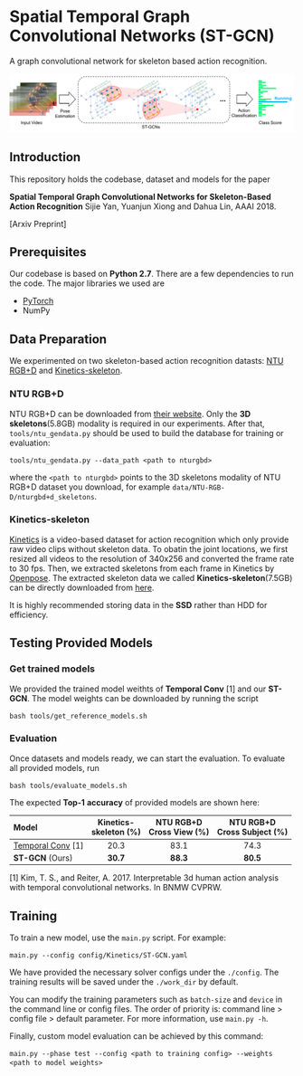 # Spatial Temporal Graph Convolutional Networks (ST-GCN)
A graph convolutional network for skeleton based action recognition.

<div align="center">
    <img src="tools/.info/pipeline.png">
</div>

## Introduction
This repository holds the codebase, dataset and models for the paper

**Spatial Temporal Graph Convolutional Networks for Skeleton-Based Action Recognition** Sijie Yan, Yuanjun Xiong and Dahua Lin, AAAI 2018.

[Arxiv Preprint]

## Prerequisites
Our codebase is based on **Python 2.7**. There are a few dependencies to run the code. The major libraries we used are
- [PyTorch](http://pytorch.org/)
- NumPy

## Data Preparation
We experimented on two skeleton-based action recognition datasts: [NTU RGB+D](http://rose1.ntu.edu.sg/datasets/actionrecognition.asp) and [Kinetics-skeleton](https://s3-us-west-1.amazonaws.com/yysijie-data/kinetics-skeleton.zip). 
### NTU RGB+D
NTU RGB+D can be downloaded from [their website](http://rose1.ntu.edu.sg/datasets/actionrecognition.asp). Only the **3D skeletons**(5.8GB) modality is required in our experiments. After that, ```tools/ntu_gendata.py``` should be used to build the database for training or evaluation:
```
tools/ntu_gendata.py --data_path <path to nturgbd>
```
where the ```<path to nturgbd>``` points to the 3D skeletons modality of NTU RGB+D dataset you download, for example ```data/NTU-RGB-D/nturgbd+d_skeletons```.
### Kinetics-skeleton
[Kinetics](https://deepmind.com/research/open-source/open-source-datasets/kinetics/) is a video-based dataset for action recognition which only provide raw video clips without skeleton data. To obatin the joint locations, we first resized all videos to the resolution of 340x256 and converted the frame rate to 30 fps.  Then, we extracted skeletons from each frame in Kinetics by [Openpose](https://github.com/CMU-Perceptual-Computing-Lab/openpose). The extracted skeleton data we called **Kinetics-skeleton**(7.5GB) can be directly downloaded from [here](https://s3-us-west-1.amazonaws.com/yysijie-data/kinetics-skeleton.zip).

It is highly recommended storing data in the **SSD** rather than HDD for efficiency.


##  Testing Provided Models
### Get trained models
We provided the trained model weithts of  **Temporal Conv** [1] and our **ST-
GCN**. The model weights can be downloaded by running the script
```
bash tools/get_reference_models.sh
```
### Evaluation
Once datasets and models ready, we can start the evaluation. To evaluate all provided models, run
```
bash tools/evaluate_models.sh
```

The expected **Top-1** **accuracy** of provided models are shown here:

| Model| Kinetics-<br>skeleton (%)|NTU RGB+D <br> Cross View (%) |NTU RGB+D <br> Cross Subject (%) |
| :------| :------: | :------: | :------: |
|[Temporal Conv](https://arxiv.org/abs/1704.04516) [1] | 20.3    | 83.1     |  74.3    |
|**ST-GCN** (Ours)| **30.7**| **88.3** | **80.5** | 

[1] Kim, T. S., and Reiter, A. 2017. Interpretable 3d human action analysis with temporal convolutional networks. In BNMW CVPRW. 

## Training
To train a new model, use the ```main.py``` script. For example: 
```
main.py --config config/Kinetics/ST-GCN.yaml
```
We have provided the necessary solver configs under the ```./config```. The training results will be saved under the ```./work_dir``` by default.

You can modify the training parameters such as ```batch-size``` and ```device``` in the command line or config files. The order of priority is:  command line > config file > default parameter. For more information, use ```main.py -h```.

Finally, custom model evaluation can be achieved by this command:
```
main.py --phase test --config <path to training config> --weights <path to model weights>
```


